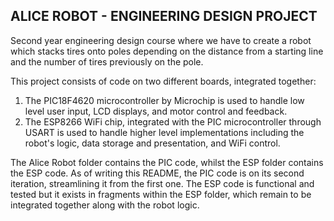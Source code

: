 ## ALICE ROBOT - ENGINEERING DESIGN PROJECT

Second year engineering design course where we have to create a robot which stacks tires onto poles depending on the distance from a starting line and the number of tires previously on the pole.

This project consists of code on two different boards, integrated together:
1. The PIC18F4620 microcontroller by Microchip is used to handle low level user input, LCD displays, and motor control and feedback.
2. The ESP8266 WiFi chip, integrated with the PIC microcontroller through USART is used to handle higher level implementations including the robot's logic, data storage and presentation, and WiFi control.

The Alice Robot folder contains the PIC code, whilst the ESP folder contains the ESP code. As of writing this README, the PIC code is on its second iteration, streamlining it from the first one. The ESP code is functional and tested but it exists in fragments within the ESP folder, which remain to be integrated together along with the robot logic.
